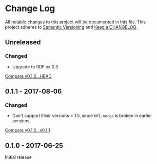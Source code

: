 # Change Log

All notable changes to this project will be documented in this file.
This project adheres to [Semantic Versioning](http://semver.org/) and
[Keep a CHANGELOG](http://keepachangelog.com).


## Unreleased

### Changed

- Upgrade to RDF.ex 0.3


[Compare v0.1.0...HEAD](https://github.com/marcelotto/jsonld-ex/compare/v0.1.0...HEAD)



## 0.1.1 - 2017-08-06

### Changed

- Don't support Elixir versions < 1.5, since `URI.merge` is broken in earlier versions  


[Compare v0.1.0...v0.1.1](https://github.com/marcelotto/jsonld-ex/compare/v0.1.0...v0.1.1)



## 0.1.0 - 2017-06-25

Initial release
